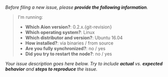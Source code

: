 _Before filing a new issue, please **provide the following information**._

> I'm running:
>
> - **Which Aion version?**: 0.2.x.{git-revision}
> - **Which operating system?**: Linux
> - **Which distributor and version?**: Ubuntu 16.04
> - **How installed?**: via binaries / from source
> - **Are you fully synchronized?**: no / yes
> - **Did you try to restart the node?**: no / yes

_Your issue description goes here below. Try to include **actual** vs. **expected behavior** and **steps to reproduce** the issue._
